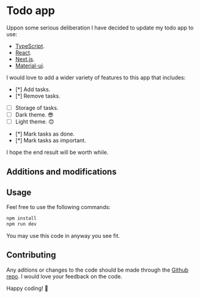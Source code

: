 # Todo app

Uppon some serious deliberation I have decided to update my todo app to use:

- [TypeScript](https://www.typescriptlang.org/).
- [React](https://reactjs.org/).
- [Next.js](https://nextjs.org/).
- [Material-ui](https://material-ui.com/).

I would love to add a wider variety of features to this app that includes:

- [*] Add tasks.
- [*] Remove tasks.
- [ ] Storage of tasks.
- [ ] Dark theme. 😎
- [ ] Light theme. 😊
- [*] Mark tasks as done.
- [*] Mark tasks as important.

I hope the end result will be worth while.

## Additions and modifications

## Usage

Feel free to use the following commands:

```bash
npm install
npm run dev

```

You may use this code in anyway you see fit.

## Contributing

Any aditions or changes to the code should be made through the [Github repo](https://github.com/ricahardHaggioGwati/Todo-App).
I would love your feedback on the code.

Happy coding! 🚀
